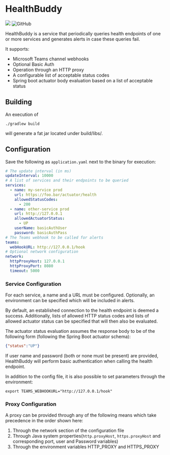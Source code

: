 # HealthBuddy

![](https://github.com/dschanoeh/HealthBuddy/workflows/build/badge.svg)
![GitHub](https://img.shields.io/github/license/dschanoeh/HealthBuddy)

HealthBuddy is a service that periodically queries health endpoints of one
or more services and generates alerts in case these queries fail.

It supports:
* Microsoft Teams channel webhooks
* Optional Basic Auth
* Operation through an HTTP proxy
* A configurable list of acceptable status codes
* Spring boot actuator body evaluation based on a list of acceptable status

## Building

An execution of
```
./gradlew build  
```
will generate a fat jar located under build/libs/. 

## Configuration

Save the following as ```application.yaml``` next to the binary for execution:
```yaml
# The update interval (in ms)
updateInterval: 10000
# A list of services and their endpoints to be queried
services: 
  - name: my-service prod
    url: https://foo.bar/actuator/health
    allowedStatusCodes:
      - 200
  - name: other-service prod
    url: http://127.0.0.1
    allowedActuatorStatus:
      - UP
    userName: basicAuthUser
    password: basicAuthPass
# The Teams webhook to be called for alerts
teams:
  webHookURL: http://127.0.0.1/hook
# Optional network configuration
network:
  httpProxyHost: 127.0.0.1
  httpProxyPort: 8080
  timeout: 5000
```

### Service Configuration
For each service, a name and a URL must be configured. Optionally, an environment can be
specified which will be included in alerts.

By default, an established connection to the health endpoint is deemed a success. Additionally,
lists of allowed HTTP status codes and lists of allowed actuator status can be specified that
will then also be evaluated.

The actuator status evaluation assumes the response body to be of the following form (following
the Spring Boot actuator schema):
```json
{"status":"UP"}
```

If user name and password (both or none must be present) are provided, HealthBuddy will perform
basic authentication when calling the health endpoint.

In addition to the config file, it is also possible to set parameters through the environment:
```shell
export TEAMS_WEBHOOKURL="http://127.0.0.1/hook"
```

### Proxy Configuration
A proxy can be provided through any of the following means which take precedence in the order
shown here:
1. Through the network section of the configuration file
2. Through Java system properties(`http.proxyHost`, `https.proxyHost` and corresponding 
   port, user and Password variables)
3. Through the environment variables HTTP_PROXY and HTTPS_PROXY